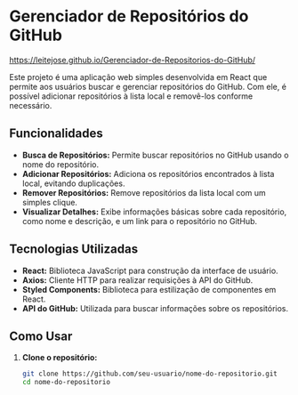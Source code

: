 
# Gerenciador de Repositórios do GitHub

https://leitejose.github.io/Gerenciador-de-Repositorios-do-GitHub/

Este projeto é uma aplicação web simples desenvolvida em React que permite aos usuários buscar e gerenciar repositórios do GitHub. Com ele, é possível adicionar repositórios à lista local e removê-los conforme necessário.

## Funcionalidades

- **Busca de Repositórios:** Permite buscar repositórios no GitHub usando o nome do repositório.
- **Adicionar Repositórios:** Adiciona os repositórios encontrados à lista local, evitando duplicações.
- **Remover Repositórios:** Remove repositórios da lista local com um simples clique.
- **Visualizar Detalhes:** Exibe informações básicas sobre cada repositório, como nome e descrição, e um link para o repositório no GitHub.

## Tecnologias Utilizadas

- **React:** Biblioteca JavaScript para construção da interface de usuário.
- **Axios:** Cliente HTTP para realizar requisições à API do GitHub.
- **Styled Components:** Biblioteca para estilização de componentes em React.
- **API do GitHub:** Utilizada para buscar informações sobre os repositórios.

## Como Usar

1. **Clone o repositório:**
   ```bash
   git clone https://github.com/seu-usuario/nome-do-repositorio.git
   cd nome-do-repositorio
